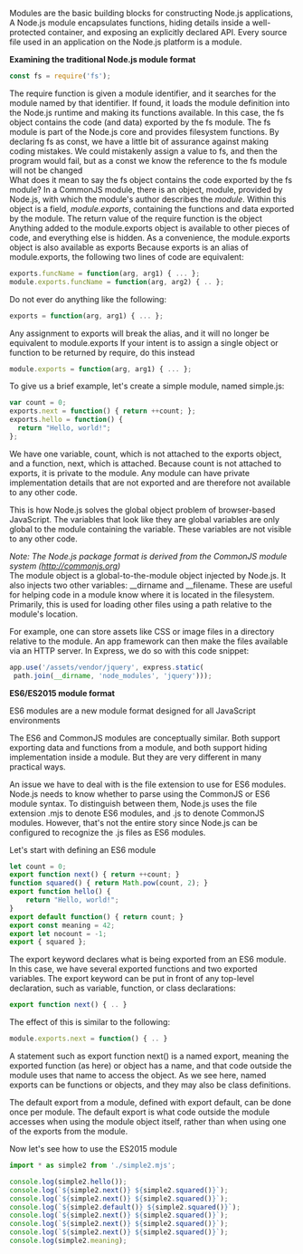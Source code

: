 Modules are the basic building blocks for constructing Node.js applications, A Node.js module encapsulates functions, hiding details inside a well-protected container, and exposing an explicitly declared API. Every source file used in an application on the Node.js platform is a module.

**Examining the traditional Node.js module format**

```javascript
const fs = require('fs'); 
```
The require function is given a module identifier, and it searches for the module named by that identifier. If found, it loads the module definition into the Node.js runtime and making its functions available. In this case, the fs object contains the code (and data) exported by the fs module. The fs module is part of the Node.js core and provides filesystem functions. By declaring fs as const, we have a little bit of assurance against making coding mistakes. We could mistakenly assign a value to fs, and then the program would fail, but as a const we know the reference to the fs module will not be changed \
What does it mean to say the fs object contains the code exported by the fs module? In a CommonJS module, there is an object, module, provided by Node.js, with which the module's author describes the *module*. Within this object is a field, *module.exports*, containing the functions and data exported by the module. The return value of the require function is the object \
Anything added to the module.exports object is available to other pieces of code, and everything else is hidden. As a convenience, the module.exports object is also available as exports
Because exports is an alias of module.exports, the following two lines of code are equivalent:
``` javascript
exports.funcName = function(arg, arg1) { ... };
module.exports.funcName = function(arg, arg2) { .. }; 
```
Do not ever do anything like the following:
``` javascript
exports = function(arg, arg1) { ... };
```
Any assignment to exports will break the alias, and it will no longer be equivalent to module.exports
If your intent is to assign a single object or function to be returned by require, do this instead
``` javascript
module.exports = function(arg, arg1) { ... };
```
To give us a brief example, let's create a simple module, named simple.js:
``` javascript
var count = 0;
exports.next = function() { return ++count; };
exports.hello = function() {
  return "Hello, world!";
};
```
We have one variable, count, which is not attached to the exports object, and a function, next, which is attached. Because count is not attached to exports, it is private to the module. 
Any module can have private implementation details that are not exported and are therefore not available to any other code.

This is how Node.js solves the global object problem of browser-based JavaScript. The variables that look like they are global variables are only global to the module containing the variable. These variables are not visible to any other code.

*Note: The Node.js package format is derived from the CommonJS module system (http://commonjs.org)* \
The module object is a global-to-the-module object injected by Node.js. It also injects two other variables: __dirname and __filename. These are useful for helping code in a module know where it is located in the filesystem. Primarily, this is used for loading other files using a path relative to the module's location. 

For example, one can store assets like CSS or image files in a directory relative to the module. An app framework can then make the files available via an HTTP server. In Express, we do so with this code snippet:
``` javascript
app.use('/assets/vendor/jquery', express.static( 
 path.join(__dirname, 'node_modules', 'jquery'))); 
```

**ES6/ES2015 module format**

ES6 modules are a new module format designed for all JavaScript environments

The ES6 and CommonJS modules are conceptually similar. Both support exporting data and functions from a module, and both support hiding implementation inside a module. But they are very different in many practical ways.

An issue we have to deal with is the file extension to use for ES6 modules. Node.js needs to know whether to parse using the CommonJS or ES6 module syntax. To distinguish between them, Node.js uses the file extension .mjs to denote ES6 modules, and .js to denote CommonJS modules.  However, that's not the entire story since Node.js can be configured to recognize the .js files as ES6 modules.

Let's start with defining an ES6 module
``` javascript
let count = 0;
export function next() { return ++count; }
function squared() { return Math.pow(count, 2); }
export function hello() {
    return "Hello, world!";
}
export default function() { return count; }
export const meaning = 42;
export let nocount = -1;
export { squared };
```
The export keyword declares what is being exported from an ES6 module. In this case, we have several exported functions and two exported variables. The export keyword can be put in front of any top-level declaration, such as variable, function, or class declarations:
``` javascript
export function next() { .. }
```
The effect of this is similar to the following:
``` javascript
module.exports.next = function() { .. }
```
A statement such as export function next() is a named export, meaning the exported function (as here) or object has a name, and that code outside the module uses that name to access the object. As we see here, named exports can be functions or objects, and they may also be class definitions.

The default export from a module, defined with export default, can be done once per module. The default export is what code outside the module accesses when using the module object itself, rather than when using one of the exports from the module.

Now let's see how to use the ES2015 module
``` javascript
import * as simple2 from './simple2.mjs';

console.log(simple2.hello());
console.log(`${simple2.next()} ${simple2.squared()}`);
console.log(`${simple2.next()} ${simple2.squared()}`);
console.log(`${simple2.default()} ${simple2.squared()}`);
console.log(`${simple2.next()} ${simple2.squared()}`);
console.log(`${simple2.next()} ${simple2.squared()}`);
console.log(`${simple2.next()} ${simple2.squared()}`);
console.log(simple2.meaning);
```